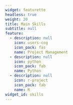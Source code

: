```yaml
---
widget: featurette
headless: true
weight: 20
title: Main Skills
subtitle: null
feature:
  - description: null
    icon: users-cog
    icon_pack: fas
    name: Project Management
  - description: null
    icon: python
    icon_pack: fab
    name: Python
  - description: null
    icon: r-project
    icon_pack: fab
    name: R
widget_id: skills
---
```

